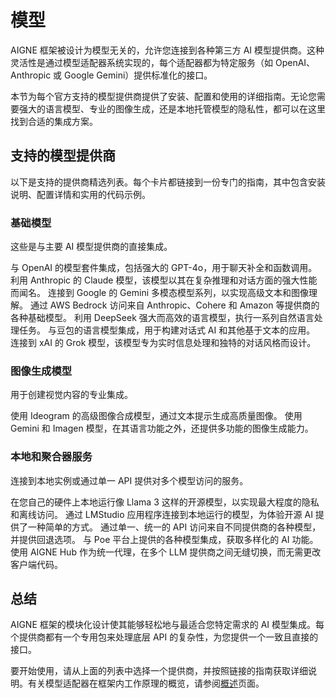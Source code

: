 # 模型

AIGNE 框架被设计为模型无关的，允许您连接到各种第三方 AI 模型提供商。这种灵活性是通过模型适配器系统实现的，每个适配器都为特定服务（如 OpenAI、Anthropic 或 Google Gemini）提供标准化的接口。

本节为每个官方支持的模型提供商提供了安装、配置和使用的详细指南。无论您需要强大的语言模型、专业的图像生成，还是本地托管模型的隐私性，都可以在这里找到合适的集成方案。

## 支持的模型提供商

以下是支持的提供商精选列表。每个卡片都链接到一份专门的指南，其中包含安装说明、配置详情和实用的代码示例。

### 基础模型

这些是与主要 AI 模型提供商的直接集成。

<x-cards data-columns="2">
  <x-card data-title="OpenAI" data-icon="simple-icons:openai" data-href="/models/openai">
    与 OpenAI 的模型套件集成，包括强大的 GPT-4o，用于聊天补全和函数调用。
  </x-card>
  <x-card data-title="Anthropic" data-icon="simple-icons:anthropic" data-href="/models/anthropic">
    利用 Anthropic 的 Claude 模型，该模型以其在复杂推理和对话方面的强大性能而闻名。
  </x-card>
  <x-card data-title="Google Gemini" data-icon="simple-icons:googlegemini" data-href="/models/gemini">
    连接到 Google 的 Gemini 多模态模型系列，以实现高级文本和图像理解。
  </x-card>
  <x-card data-title="AWS Bedrock" data-icon="simple-icons:amazonaws" data-href="/models/bedrock">
    通过 AWS Bedrock 访问来自 Anthropic、Cohere 和 Amazon 等提供商的各种基础模型。
  </x-card>
  <x-card data-title="DeepSeek" data-icon="lucide:brain-circuit" data-href="/models/deepseek">
    利用 DeepSeek 强大而高效的语言模型，执行一系列自然语言处理任务。
  </x-card>
    <x-card data-title="Doubao" data-icon="lucide:bot" data-href="/models/doubao">
    与豆包的语言模型集成，用于构建对话式 AI 和其他基于文本的应用。
  </x-card>
  <x-card data-title="xAI" data-icon="lucide:sparkles" data-href="/models/xai">
    连接到 xAI 的 Grok 模型，该模型专为实时信息处理和独特的对话风格而设计。
  </x-card>
</x-cards>

### 图像生成模型

用于创建视觉内容的专业集成。

<x-cards data-columns="2">
  <x-card data-title="Ideogram" data-icon="lucide:image" data-href="/models/ideogram">
    使用 Ideogram 的高级图像合成模型，通过文本提示生成高质量图像。
  </x-card>
    <x-card data-title="Google Gemini" data-icon="simple-icons:googlegemini" data-href="/models/gemini">
    使用 Gemini 和 Imagen 模型，在其语言功能之外，还提供多功能的图像生成能力。
  </x-card>
</x-cards>

### 本地和聚合器服务

连接到本地实例或通过单一 API 提供对多个模型访问的服务。

<x-cards data-columns="2">
  <x-card data-title="Ollama" data-icon="lucide:server" data-href="/models/ollama">
    在您自己的硬件上本地运行像 Llama 3 这样的开源模型，以实现最大程度的隐私和离线访问。
  </x-card>
  <x-card data-title="LMStudio" data-icon="lucide:laptop" data-href="/models/lmstudio">
    通过 LMStudio 应用程序连接到本地运行的模型，为体验开源 AI 提供了一种简单的方式。
  </x-card>
  <x-card data-title="OpenRouter" data-icon="lucide:route" data-href="/models/open-router">
    通过单一、统一的 API 访问来自不同提供商的各种模型，并提供回退选项。
  </x-card>
  <x-card data-title="Poe" data-icon="lucide:message-square-plus" data-href="/models/poe">
    与 Poe 平台上提供的各种模型集成，获取多样化的 AI 功能。
  </x-card>
  <x-card data-title="AIGNE Hub" data-icon="lucide:hub" data-href="/models/aigne-hub">
    使用 AIGNE Hub 作为统一代理，在多个 LLM 提供商之间无缝切换，而无需更改客户端代码。
  </x-card>
</x-cards>

## 总结

AIGNE 框架的模块化设计使其能够轻松地与最适合您特定需求的 AI 模型集成。每个提供商都有一个专用包来处理底层 API 的复杂性，为您提供一个一致且直接的接口。

要开始使用，请从上面的列表中选择一个提供商，并按照链接的指南获取详细说明。有关模型适配器在框架内工作原理的概览，请参阅[概述](./models-overview.md)页面。